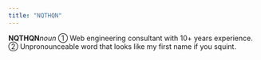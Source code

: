 ```yaml
---
title: "NQTHQN"
---
```


**NQTHQN**_noun_ ➀ Web engineering consultant with 10+ years experience. ➁ Unpronounceable word that looks like my first name if you squint.